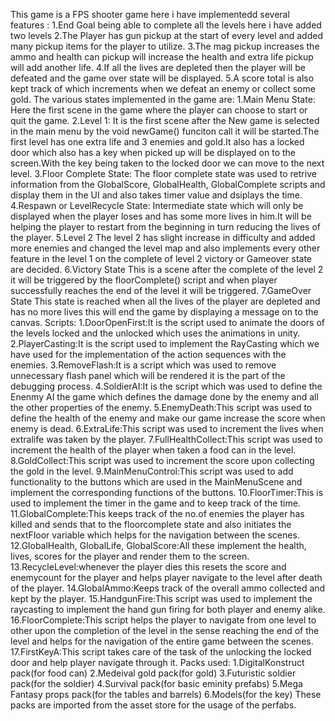This game is a FPS shooter game here i have implementedd several features :
    1.End Goal being able to complete all the levels here i have added two levels
    2.The Player has gun pickup at the start of every level and added many pickup items for the player to utilize.
    3.The mag pickup increases the ammo and health can pickup will increase the health and extra life pickup will add another life.
    4.If all the lives are depleted then the player will be defeated and the game over state will be displayed.
    5.A score total is also kept track of which increments when we defeat an enemy or collect some gold.
The various states implemented in the game are:
    1.Main Menu State:
        Here the first scene in the game where the player can choose to start or quit the game.
    2.Level 1:
       It is the first scene after the New game is selected in the main menu by the void newGame() funciton call it will be started.The first level has one extra life and 3 enemies and gold.It also has a locked door which also has a key when picked up will be displayed on to the screen.With the key being taken to the locked door we can move to the next level. 
    3.Floor Complete State:
       The floor complete state was used to retrive information from the GlobalScore, GlobalHealth, GlobalComplete scripts and display them in the UI and also takes timer value and dsiplays the time.
    4.Respawn or LevelRecycle State:
       Intermediate state which will only be displayed when the player loses and has some more lives in him.It will be helping the player to restart from the beginning in turn reducing the lives of the player.
    5.Level 2
       The level 2 has slight increase in difficulty and added more enemies and changed the level map and also implements every other feature in the level 1 on the complete of level 2 victory or Gameover state are decided.
    6.Victory State
       This is a scene after the complete of the level 2 it will be triggered by the floorComplete() script and when player successfully reaches the end of the level it will be triggered.
    7.GameOver State
       This state is reached when all the lives of the player are depleted and has no more lives this will end the game by displaying a message on to the canvas.
Scripts:
    1.DoorOpenFirst:It is the script used to animate the doors of the levels locked and the unlocked which uses the animations in unity.
    2.PlayerCasting:It is the script used to implement the RayCasting which we have used for the implementation of the action sequences with the enemies.
    3.RemoveFlash:It is a script which was used to remove unnecessary flash panel which will be rendered it is the part of the debugging process.
    4.SoldierAI:It is the script which was used to define the Enenmy AI the game which defines the damage done by the enemy and all the other properties of the enemy.
    5.EnemyDeath:This script was used to define the health of the enemy and make our game increase the score when enemy is dead.
    6.ExtraLife:This script was used to increment the lives when extralife was taken by the player.
    7.FullHealthCollect:This script was used to increment the health of the player when taken a food can in the level.
    8.GoldCollect:This script was used to increment the score upon collecting the gold in the level.
    9.MainMenuControl:This script was used to add functionality to the buttons which are used in the MainMenuScene and implement the corresponding functions of the buttons.
    10.FloorTimer:This is used to implement the timer in the game and to keep track of the time.
    11.GlobalComplete:This keeps track of the no.of enemies the player has killed and sends that to the floorcomplete state and also initiates the nextFloor variable which helps for the navigation between the scenes.
    12.GlobalHealth, GlobalLife, GlobalScore:All these implement the health, lives, scores for the player and render them to the screen.
    13.RecycleLevel:whenever the player dies this resets the score and enemycount for the player and helps player navigate to the level after death of the player.
    14.GlobalAmmo:Keeps track of the overall ammo collected and kept by the player.
    15.HandgunFire:This script was used to implement the raycasting to implement the hand gun firing for both player and enemy alike.
    16.FloorComplete:This script helps the player to navigate from one level to other upon the completion of the level in the sense reaching the end of the level and helps for the navigation of the entire game between the scenes.
    17.FirstKeyA:This script takes care of the task of the unlocking the locked door and help player navigate through it.
Packs used:
    1.DigitalKonstruct pack(for food can)
    2.Medeival gold pack(for gold)
    3.Futuristic soldier pack(for the soldier)
    4.Survival pack(for basic eminity prefabs)
    5.Mega Fantasy props pack(for the tables and barrels)
    6.Models(for the key)
    These packs are imported from the asset store for the usage of the perfabs.